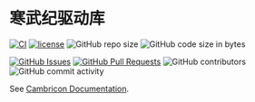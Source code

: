 ﻿# 寒武纪驱动库

[![CI](https://github.com/YdrMaster/cndrv/actions/workflows/build.yml/badge.svg?branch=main)](https://github.com/YdrMaster/cndrv/actions)
[![license](https://img.shields.io/github/license/YdrMaster/cndrv)](https://mit-license.org/)
![GitHub repo size](https://img.shields.io/github/repo-size/YdrMaster/cndrv)
![GitHub code size in bytes](https://img.shields.io/github/languages/code-size/YdrMaster/cndrv)

[![GitHub Issues](https://img.shields.io/github/issues/YdrMaster/cndrv)](https://github.com/YdrMaster/cndrv/issues)
[![GitHub Pull Requests](https://img.shields.io/github/issues-pr/YdrMaster/cndrv)](https://github.com/YdrMaster/cndrv/pulls)
![GitHub contributors](https://img.shields.io/github/contributors/YdrMaster/cndrv)
![GitHub commit activity](https://img.shields.io/github/commit-activity/m/YdrMaster/cndrv)

See [Cambricon Documentation](https://developer.cambricon.com/index/document/).
